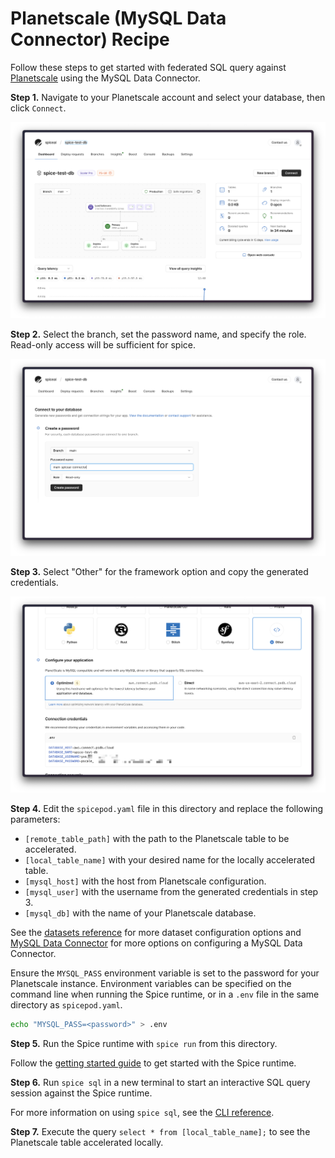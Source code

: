 # Planetscale (MySQL Data Connector) Recipe

Follow these steps to get started with federated SQL query against [Planetscale](https://planetscale.com/) using the MySQL Data Connector.

**Step 1.** Navigate to your Planetscale account and select your database, then click `Connect`.

![Screenshot](./img/planetscale-1-connect.png)

**Step 2.** Select the branch, set the password name, and specify the role. Read-only access will be sufficient for spice.

![Screenshot](./img/planetscale-2-create-password.png)

**Step 3.** Select "Other" for the framework option and copy the generated credentials.

![Screenshot](./img/planetscale-3-configure.png)

**Step 4.** Edit the `spicepod.yaml` file in this directory and replace the following parameters:

- `[remote_table_path]` with the path to the Planetscale table to be accelerated.
- `[local_table_name]` with your desired name for the locally accelerated table.
- `[mysql_host]` with the host from Planetscale configuration.
- `[mysql_user]` with the username from the generated credentials in step 3.
- `[mysql_db]` with the name of your Planetscale database.

See the [datasets reference](https://docs.spiceai.org/reference/spicepod/datasets) for more dataset configuration options and [MySQL Data Connector](https://docs.spiceai.org/data-connectors/mysql) for more options on configuring a MySQL Data Connector.

Ensure the `MYSQL_PASS` environment variable is set to the password for your Planetscale instance. Environment variables can be specified on the command line when running the Spice runtime, or in a `.env` file in the same directory as `spicepod.yaml`.

```bash
echo "MYSQL_PASS=<password>" > .env
```

**Step 5.** Run the Spice runtime with `spice run` from this directory.

Follow the [getting started guide](https://docs.spiceai.org/getting-started) to get started with the Spice runtime.

**Step 6.** Run `spice sql` in a new terminal to start an interactive SQL query session against the Spice runtime.

For more information on using `spice sql`, see the [CLI reference](https://docs.spiceai.org/cli/reference/sql).

**Step 7.** Execute the query `select * from [local_table_name];` to see the Planetscale table accelerated locally.
